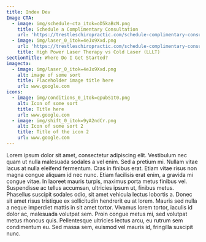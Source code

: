 ```yaml
---
title: Index Dev
Image CTA:
  - image: img/schedule-cta_itok=oD5kaBcN.png
    title: Schedule a Complimentary Consultation
    url: 'https://trestleschiropractic.com/schedule-complimentary-consultation.html'
  - image: img/laser_0_itok=4eJx9Xxd.png
    url: 'https://trestleschiropractic.com/schedule-complimentary-consultation.html'
    title: High Power Laser Therapy vs Cold Laser (LLLT)
sectionTitle: Where Do I Get Started?
imagecta:
  - image: img/laser_0_itok=4eJx9Xxd.png
    alt: image of some sort
    title: Placeholder image title here
    url: www.google.com
icons:
  - image: img/conditions_0_itok=qpubS1t0.png
    alt: Icon of some sort
    title: Title here
    url: www.google.com
  - image: img/shift_0_itok=9yA2ndCr.png
    alt: Icon of some sort 2
    title: Title of the icon 2
    url: www.google.com
---
```

Lorem ipsum dolor sit amet, consectetur adipiscing elit. Vestibulum nec quam ut nulla malesuada sodales a vel enim. Sed a pretium mi. Nullam vitae lacus at nulla eleifend fermentum. Cras in finibus erat. Etiam vitae risus non magna congue aliquam id nec nunc. Etiam facilisis erat enim, a gravida mi congue vitae. In laoreet mauris turpis, maximus porta metus finibus vel. Suspendisse ac tellus accumsan, ultricies ipsum ut, finibus metus. Phasellus suscipit sodales odio, sit amet vehicula lectus lobortis a. Donec sit amet risus tristique ex sollicitudin hendrerit eu at lorem. Mauris sed nulla a neque imperdiet mattis in sit amet tortor. Vivamus lorem tortor, iaculis id dolor ac, malesuada volutpat sem. Proin congue metus mi, sed volutpat metus rhoncus quis. Pellentesque ultricies lectus arcu, eu rutrum sem condimentum eu. Sed massa sem, euismod vel mauris id, fringilla suscipit nunc.